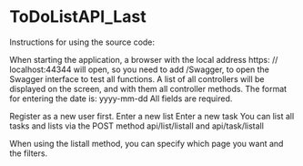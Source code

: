 # ToDoListAPI_Last
Instructions for using the source code:

When starting the application, a browser with the local address https: // localhost:44344 will open, so you need to add /Swagger, 
to open the Swagger interface to test all functions. A list of all controllers will be displayed on the screen, and with them all controller methods. 
The format for entering the date is: yyyy-mm-dd All fields are required.

Register as a new user first.
Enter a new list
Enter a new task
You can list all tasks and lists via the POST method api/list/listall and api/task/listall

When using the listall method, you can specify which page you want and the filters.
